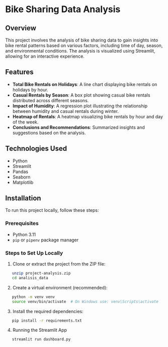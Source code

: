 # Bike Sharing Data Analysis

## Overview

This project involves the analysis of bike sharing data to gain insights into bike rental patterns based on various factors, including time of day, season, and environmental conditions. The analysis is visualized using Streamlit, allowing for an interactive experience.

## Features

- **Total Bike Rentals on Holidays**: A line chart displaying bike rentals on holidays by hour.
- **Casual Rentals by Season**: A box plot showing casual bike rentals distributed across different seasons.
- **Impact of Humidity**: A regression plot illustrating the relationship between humidity and casual rentals during winter.
- **Heatmap of Rentals**: A heatmap visualizing bike rentals by hour and day of the week.
- **Conclusions and Recommendations**: Summarized insights and suggestions based on the analysis.

## Technologies Used

- Python
- Streamlit
- Pandas
- Seaborn
- Matplotlib

## Installation

To run this project locally, follow these steps:
### Prerequisites
- Python 3.11
- `pip` or `pipenv` package manager

### Steps to Set Up Locally

1. Clone or extract the project from the ZIP file:
```bash
   unzip project-analysis.zip
   cd analisis_data
   ```
2. Create a virtual environment (recommended):
``` bash
   python -m venv venv
   source venv/bin/activate  # On Windows use: venv\Scripts\activate
```
3. Install the required dependencies:
```bash
   pip install -r requirements.txt
```
4. Running the Streamlit App
``` bash
   streamlit run dashboard.py
```